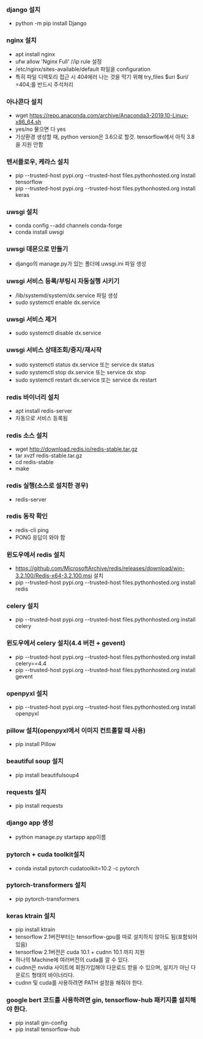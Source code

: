 ### django 설치
- python -m pip install Django

### nginx 설치
- apt install nginx
- ufw allow 'Nginx Full' //ip rule 설정
- /etc/nginx/sites-available/default 파일을 configuration
- 특히 파일 디렉토리 접근 시 404에러 나는 것을 막기 위해 try_files $uri $uri/ =404;를 반드시 주석처리

### 아나콘다 설치
- wget https://repo.anaconda.com/archive/Anaconda3-2019.10-Linux-x86_64.sh
- yes/no 물으면 다 yes
- 가상환경 생성할 때, python version은 3.6으로 할것. tensorflow에서 아직 3.8을 지원 안함

### 텐서플로우, 케라스 설치
- pip --trusted-host pypi.org --trusted-host files.pythonhosted.org install tensorflow
- pip --trusted-host pypi.org --trusted-host files.pythonhosted.org install keras

### uwsgi 설치
- conda config --add channels conda-forge
- conda install uwsgi

### uwsgi 데몬으로 만들기
- django의 manage.py가 있는 폴더에 uwsgi.ini 파일 생성

### uwsgi 서비스 등록/부팅시 자동실행 시키기
- /lib/systemd/system/dx.service 파일 생성
- sudo systemctl enable dx.service

### uwsgi 서비스 제거
- sudo systemctl disable dx.service

### uwsgi 서비스 상태조회/중지/재시작
- sudo systemctl status dx.service 또는 service dx status
- sudo systemctl stop dx.service 또는 service dx stop
- sudo systemctl restart dx.service 또는 service dx restart

### redis 바이너리 설치
- apt install redis-server
- 자동으로 서비스 등록됨

### redis 소스 설치
- wget http://download.redis.io/redis-stable.tar.gz
- tar xvzf redis-stable.tar.gz
- cd redis-stable
- make

### redis 실행(소스로 설치한 경우)
- redis-server

### redis 동작 확인
- redis-cli ping
- PONG 응답이 와야 함

### 윈도우에서 redis 설치
- https://github.com/MicrosoftArchive/redis/releases/download/win-3.2.100/Redis-x64-3.2.100.msi 설치
- pip --trusted-host pypi.org --trusted-host files.pythonhosted.org install redis

### celery 설치
- pip --trusted-host pypi.org --trusted-host files.pythonhosted.org install celery

### 윈도우에서 celery 설치(4.4 버전 + gevent)
- pip --trusted-host pypi.org --trusted-host files.pythonhosted.org install celery==4.4
- pip --trusted-host pypi.org --trusted-host files.pythonhosted.org install gevent

### openpyxl 설치
- pip --trusted-host pypi.org --trusted-host files.pythonhosted.org install openpyxl

### pillow 설치(openpyxl에서 이미지 컨트롤할 때 사용)
- pip install Pillow

### beautiful soup 설치
- pip install beautifulsoup4

### requests 설치
- pip install requests

### django app 생성
- python manage.py startapp app이름

### pytorch + cuda toolkit설치
- conda install pytorch cudatoolkit=10.2 -c pytorch

### pytorch-transformers 설치
- pip pytorch-transformers

### keras ktrain 설치
- pip install ktrain
- tensorflow 2.1버전부터는 tensorflow-gpu를 따로 설치하지 않아도 됨(포함되어 있음)
- tensorflow 2.1버전은 cuda 10.1 + cudnn 10.1 까지 지원
- 하나의 Machine에 여러버전의 cuda를 깔 수 있다.
- cudnn은 nvidia 사이트에 회원가입해야 다운로드 받을 수 있으며, 설치가 아닌 다운로드 형태의 바이너리다.
- cudnn 및 cuda를 사용하려면 PATH 설정을 해줘야 한다.

### google bert 코드를 사용하려면 gin, tensorflow-hub 패키지를 설치해야 한다.
- pip install gin-config
- pip install tensorflow-hub
